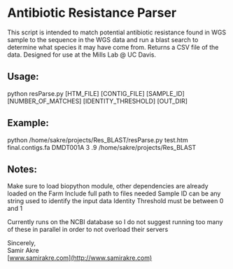 
 # Antibiotic Resistance Parser

 This script is intended to match potential antibiotic resistance found in WGS sample to the sequence in the WGS 
 data and run a blast search to determine what species it may have come from. Returns a CSV file of the data. Designed for use at the Mills Lab @ UC Davis.

## Usage: 
 python resParse.py [HTM_FILE] [CONTIG_FILE] [SAMPLE_ID] [NUMBER_OF_MATCHES] [IDENTITY_THRESHOLD] [OUT_DIR]

## Example: 
 python /home/sakre/projects/Res_BLAST/resParse.py test.htm final.contigs.fa DMDT001A 3 .9 /home/sakre/projects/Res_BLAST

## Notes:
 Make sure to load biopython module, other dependencies are already loaded on the Farm
 Include full path to files needed
 Sample ID can be any string used to identify the input data
 Identity Threshold must be between 0 and 1
 
 Currently runs on the NCBI database so I do not suggest running too many of these in parallel in order to not overload their servers


Sincerely, <br>
Samir Akre <br>
[www.samirakre.com](http://www.samirakre.com)	

